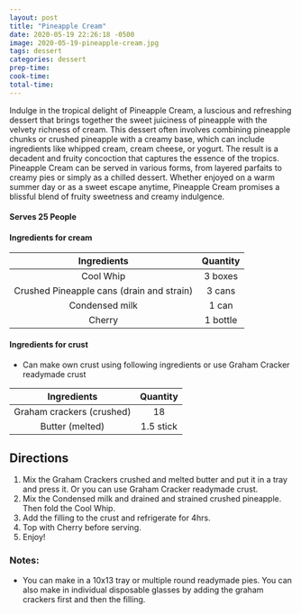 ```yaml
---
layout: post
title: "Pineapple Cream"
date: 2020-05-19 22:26:18 -0500
image: 2020-05-19-pineapple-cream.jpg
tags: dessert
categories: dessert
prep-time:
cook-time:
total-time:
---
```


Indulge in the tropical delight of Pineapple Cream, a luscious and refreshing dessert that brings together the sweet juiciness of pineapple with the velvety richness of cream. This dessert often involves combining pineapple chunks or crushed pineapple with a creamy base, which can include ingredients like whipped cream, cream cheese, or yogurt. The result is a decadent and fruity concoction that captures the essence of the tropics. Pineapple Cream can be served in various forms, from layered parfaits to creamy pies or simply as a chilled dessert. Whether enjoyed on a warm summer day or as a sweet escape anytime, Pineapple Cream promises a blissful blend of fruity sweetness and creamy indulgence.

#### Serves 25 People

#### Ingredients for cream

|                Ingredients                |  Quantity |
|:-----------------------------------------:|:---------:|
|                 Cool Whip                 |  3 boxes  |
| Crushed Pineapple cans (drain and strain) |   3 cans  |
|               Condensed milk              |   1 can   |
|                   Cherry                  |  1 bottle |

#### Ingredients for crust
* Can make own crust using following ingredients or use Graham Cracker readymade crust

|                Ingredients                |  Quantity |
|:-----------------------------------------:|:---------:|
|         Graham crackers (crushed)         |     18    |
|              Butter (melted)              | 1.5 stick |

## Directions

1.	Mix the Graham Crackers crushed and melted butter and put it in a tray and press it. Or you can use Graham Cracker readymade crust.
2.	Mix the Condensed milk and drained and strained crushed pineapple. Then fold the Cool Whip.
3.	Add the filling to the crust and refrigerate for 4hrs.
4.	Top with Cherry before serving.
5.	Enjoy!

### Notes:

* You can make in a 10x13 tray or multiple round readymade pies. You can also make in individual disposable glasses  by adding the graham crackers first and then the filling.
